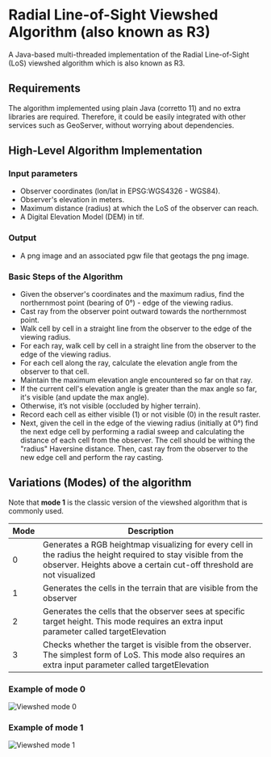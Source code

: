 # Radial Line-of-Sight Viewshed Algorithm (also known as R3)

A Java-based multi-threaded implementation of the Radial Line-of-Sight (LoS) viewshed algorithm which is also known as R3.

## Requirements

The algorithm implemented using plain Java (corretto 11) and no extra libraries are required. Therefore, it could be easily integrated with other services such as GeoServer, without worrying about dependencies.

## High-Level Algorithm Implementation

### Input parameters

- Observer coordinates (lon/lat in EPSG:WGS4326 - WGS84).
- Observer's elevation in meters.
- Maximum distance (radius) at which the LoS of the observer can reach.
- A Digital Elevation Model (DEM) in tif.

### Output

- A png image and an associated pgw file that geotags the png image.

### Basic Steps of the Algorithm

- Given the observer's coordinates and the maximum radius, find the northernmost point (bearing of 0°) - edge of the viewing radius.
- Cast ray from the observer point outward towards the northernmost point.
- Walk cell by cell in a straight line from the observer to the edge of the viewing radius.
- For each ray, walk cell by cell in a straight line from the observer to the edge of the viewing radius.
- For each cell along the ray, calculate the elevation angle from the observer to that cell.
- Maintain the maximum elevation angle encountered so far on that ray.
- If the current cell's elevation angle is greater than the max angle so far, it's visible (and update the max angle).
- Otherwise, it’s not visible (occluded by higher terrain).
- Record each cell as either visible (1) or not visible (0) in the result raster.
- Next, given the cell in the edge of the viewing radius (initially at 0°) find the next edge cell by performing a radial sweep and calculating the distance of each cell from the observer. The cell should be withing the "radius" Haversine distance. Then, cast ray from the observer to the new edge cell and perform the ray casting.

## Variations (Modes) of the algorithm

Note that **mode 1** is the classic version of the viewshed algorithm that is commonly used.

| Mode | Description |
| ------ | ------ |
| 0 | Generates a RGB heightmap visualizing for every cell in the radius the height required to stay visible from the observer. Heights above a certain cut-off threshold are not visualized |
| 1 | Generates the cells in the terrain that are visible from the observer |
| 2 | Generates the cells that the observer sees at specific target height. This mode requires an extra input parameter called targetElevation |
| 3 | Checks whether the target is visible from the observer. The simplest form of LoS. This mode also requires an extra input parameter called targetElevation |

### Example of mode 0

![Viewshed mode 0](images/3d_viewshed.png)

### Example of mode 1

![Viewshed mode 1](images/terrain_viewshed.png)
